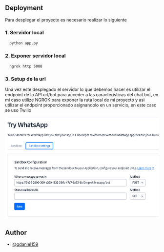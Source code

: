## Deployment

Para desplegar el proyecto es necesario realizar lo siguiente

### 1. Servidor local

```bash
  python app.py
```

### 2. Exponer servidor local

```bash
  ngrok http 5000
```

### 3. Setup de la url

Una vez este desplegado el servidor lo que debemos hacer es utilizar el endpoint de la API url/bot para acceder a las caracteristicas del chat bot, en mi caso utilize NGROK para exponer la ruta local de mi proyecto y asi utilizar el endpoint proporcionado asignandolo en un servicio, en este caso se uso Twilio

![Logo](img_twilo_reference.png)

## Author

- [@gdaniel159](https://www.github.com/gdaniel159)
